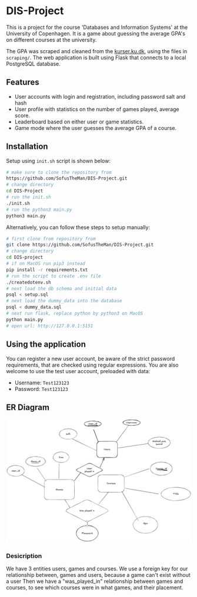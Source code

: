 # DIS-Project
This is a project for the course 'Databases and Information Systems' at the University of Copenhagen. It is a game about guessing the average GPA's on different courses at the university. 

The GPA was scraped and cleaned from the [kurser.ku.dk](https://kurser.ku.dk), using the files in `scraping/`. The web application is built using Flask that connects to a local PostgreSQL database.

## Features
 - User accounts with login and registration, including password salt and hash
 - User profile with statistics on the number of games played, average score.
 - Leaderboard based on either user or game statistics.
 - Game mode where the user guesses the average GPA of a course.



## Installation
Setup using `init.sh` script is shown below:
```bash
# make sure to clone the repository from
https://github.com/SofusTheMan/DIS-Project.git
# change directory 
cd DIS-Project
# run the init.sh
./init.sh
# run the python3 main.py
python3 main.py
```

Alternatively, you can follow these steps to setup manually:
```bash
# first clone from repository from
git clone https://github.com/SofusTheMan/DIS-Project.git
# change directory
cd DIS-project
# if on MacOS run pip3 instead
pip install -r requirements.txt
# run the script to create .env file
./createdotenv.sh
# next load the db schema and initial data
psql < setup.sql
# next load the dummy_data into the database
psql < dummy_data.sql
# next run flask, replace python by python3 on MacOS
python main.py
# open url: http://127.0.0.1:5151
```

## Using the application
You can register a new user account, be aware of the strict password requirements, that are checked using regular expressions. You are also welcome to use the test user account, preloaded with data:
- Username: `Test123123`
- Password: `Test123123`

## ER Diagram
![er](er.png)

### Desicription
We have 3 entities users, games and courses.
We use a foreign key for our relationship between, games and users, because a game can't exist without a user
Then we have a "was_played_in" relationship between games and courses, to see which courses were in what games, and their placement.